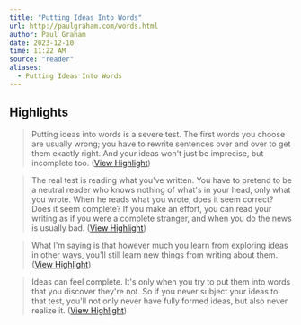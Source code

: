 ```yaml
---
title: "Putting Ideas Into Words"
url: http://paulgraham.com/words.html
author: Paul Graham
date: 2023-12-10
time: 11:22 AM
source: "reader"
aliases:
  - Putting Ideas Into Words
---
```

## Highlights
> Putting ideas into words is a severe test. The first words you choose are usually wrong; you have to rewrite sentences over and over to get them exactly right. And your ideas won't just be imprecise, but incomplete too. ([View Highlight](https://read.readwise.io/read/01h994829dacaayepfwmmnyymk))

> The real test is reading what you've written. You have to pretend to be a neutral reader who knows nothing of what's in your head, only what you wrote. When he reads what you wrote, does it seem correct? Does it seem complete? If you make an effort, you can read your writing as if you were a complete stranger, and when you do the news is usually bad. ([View Highlight](https://read.readwise.io/read/01h9948tn8ve97xtr6g086qwme))

> What I'm saying is that however much you learn from exploring ideas in other ways, you'll still learn new things from writing about them. ([View Highlight](https://read.readwise.io/read/01h994bp4ptkm6hjz0y1v91jyg))

> Ideas can feel complete. It's only when you try to put them into words that you discover they're not. So if you never subject your ideas to that test, you'll not only never have fully formed ideas, but also never realize it. ([View Highlight](https://read.readwise.io/read/01h994d5ww4g3xpnmhfm5h5f0q))

